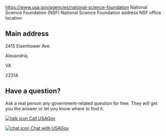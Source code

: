 

https://www.usa.gov/agencies/national-science-foundation
National Science Foundation (NSF)
National Science Foundation address
NSF office location

Main address
------------

2415 Eisenhower Ave.
  

Alexandria,

VA

22314

Have a question?
----------------

Ask a real person any government-related question for free. They will get you the answer or let you know where to find it.

[![talk icon](https://www.usa.gov/themes/custom/usagov/images/ICONS_talk.png)
Call USAGov](https://www.usa.gov/phone)

[![chat icon](https://www.usa.gov/themes/custom/usagov/images/ICONS_chat.png)
Chat with USAGov](https://www.usa.gov/chat)
